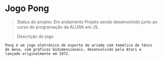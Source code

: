 <h1> Jogo Pong </h1>

> Status do projeto: Em andamento
> Projeto sendo desenvolvido junto ao curso de programação da ALURA em JS.

> Descrição do jogo
```
Pong é um jogo eletrônico de esporte de arcade com temática de tênis de mesa, com gráficos bidimensionais, desenvolvido pela Atari e lançado originalmente em 1972.
```
